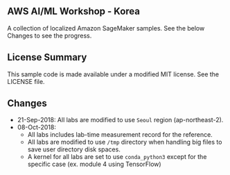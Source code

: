 ## AWS AI/ML Workshop - Korea

A collection of localized Amazon SageMaker samples. See the below Changes to see the progress.

## License Summary

This sample code is made available under a modified MIT license. See the LICENSE file.

## Changes
* 21-Sep-2018: All labs are modified to use `Seoul` region (ap-northeast-2).
* 08-Oct-2018:
    * All labs includes lab-time measurement record for the reference.
    * All labs are modified to use `/tmp` directory when handling big files to save user directory disk spaces.
    * A kernel for all labs are set to use `conda_python3` except for the specific case (ex. module 4 using TensorFlow)
